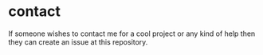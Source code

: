 # contact
If someone wishes to contact me for a cool project or any kind of help then they can create an issue at this repository.

